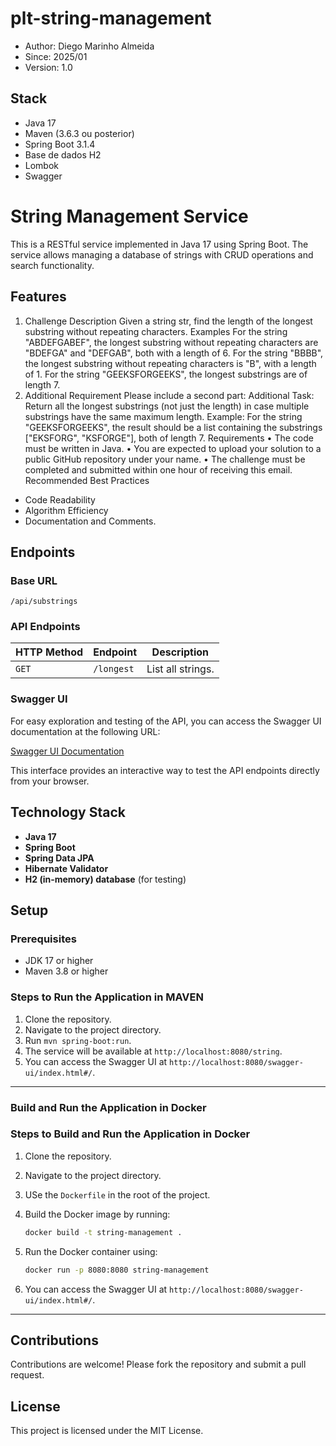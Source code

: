 # plt-string-management

- Author: Diego Marinho Almeida
- Since: 2025/01
- Version: 1.0

## Stack
- Java 17
- Maven (3.6.3 ou posterior)
- Spring Boot 3.1.4
- Base de dados H2
- Lombok
- Swagger

# String Management Service

This is a RESTful service implemented in Java 17 using Spring Boot. The service allows managing a database of strings with CRUD operations and search functionality.

## Features

1. Challenge Description
   Given a string str, find the length of the longest substring without repeating characters.
   Examples
   For the string "ABDEFGABEF", the longest substring without repeating characters are "BDEFGA" and "DEFGAB", both with a length of 6.
   For the string "BBBB", the longest substring without repeating characters is "B", with a length of 1.
   For the string "GEEKSFORGEEKS", the longest substrings are of length 7.
2. Additional Requirement
   Please include a second part:
   Additional Task: Return all the longest substrings (not just the length) in case multiple substrings have the same maximum length.
   Example:
   For the string "GEEKSFORGEEKS", the result should be a list containing the substrings ["EKSFORG", "KSFORGE"], both of length 7.
   Requirements
   • The code must be written in Java.
   • You are expected to upload your solution to a public GitHub repository under your name.
   • The challenge must be completed and submitted within one hour of receiving this email.
   Recommended Best Practices
- Code Readability
- Algorithm Efficiency
- Documentation and Comments.

## Endpoints

### Base URL
`/api/substrings`

### API Endpoints
| HTTP Method | Endpoint   | Description       |
|-------------|------------|-------------------|
| `GET`       | `/longest` | List all strings. |

### Swagger UI
For easy exploration and testing of the API, you can access the Swagger UI documentation at the following URL:

[Swagger UI Documentation](http://localhost:8080/swagger-ui/index.html#/)

This interface provides an interactive way to test the API endpoints directly from your browser.

## Technology Stack
- **Java 17**
- **Spring Boot**
- **Spring Data JPA**
- **Hibernate Validator**
- **H2 (in-memory) database** (for testing)

## Setup

### Prerequisites
- JDK 17 or higher
- Maven 3.8 or higher

### Steps to Run the Application in MAVEN
1. Clone the repository.
2. Navigate to the project directory.
3. Run `mvn spring-boot:run`.
4. The service will be available at `http://localhost:8080/string`.
5. You can access the Swagger UI at `http://localhost:8080/swagger-ui/index.html#/`.

---

### Build and Run the Application in Docker

### Steps to Build and Run the Application in Docker

1. Clone the repository.
2. Navigate to the project directory.
3. USe the `Dockerfile` in the root of the project.
4. Build the Docker image by running:

    ```bash
    docker build -t string-management .
    ```

5. Run the Docker container using:

    ```bash
    docker run -p 8080:8080 string-management
    ```

6. You can access the Swagger UI at `http://localhost:8080/swagger-ui/index.html#/`.

---

## Contributions
Contributions are welcome! Please fork the repository and submit a pull request.

## License
This project is licensed under the MIT License.
